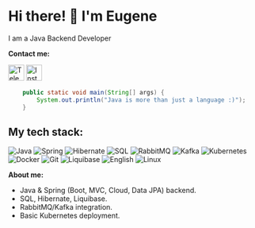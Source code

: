 
<h1>
  Hi there! 👋 I'm Eugene </br>
</h1>

I am a Java Backend Developer


**Contact me:**

[<img src="https://img.icons8.com/color/48/000000/telegram-app--v1.png" alt="Telegram" width="32" height="32">](https://t.me/YJ1nn)
[<img src="https://img.icons8.com/color/48/000000/instagram-new--v1.png" alt="Instagram" width="32" height="32">](https://www.instagram.com/just_you.dzhin?igsh=ODMybjc1MWRxeTl2&utm_source=qr)


```java
    public static void main(String[] args) {
        System.out.println("Java is more than just a language :)");
    }
```

<h2>  My tech stack:</h2>

![Java](https://img.shields.io/badge/Java-ED8B00?style=for-the-badge&logo=openjdk&logoColor=white)
![Spring](https://img.shields.io/badge/Spring-6DB33F?style=for-the-badge&logo=spring&logoColor=white)
![Hibernate](https://img.shields.io/badge/Hibernate-59666C?style=for-the-badge&logo=hibernate&logoColor=white)
![SQL](https://img.shields.io/badge/MySQL-4479A1?style=for-the-badge&logo=mysql&logoColor=white)
![RabbitMQ](https://img.shields.io/badge/RabbitMQ-FF6600?style=for-the-badge&logo=rabbitmq&logoColor=white)
![Kafka](https://img.shields.io/badge/Kafka-231F20?style=for-the-badge&logo=apachekafka&logoColor=white)
![Kubernetes](https://img.shields.io/badge/Kubernetes-326CE5?style=for-the-badge&logo=kubernetes&logoColor=white)
![Docker](https://img.shields.io/badge/Docker-2496ED?style=for-the-badge&logo=docker&logoColor=white)
![Git](https://img.shields.io/badge/Git-F05032?style=for-the-badge&logo=git&logoColor=white)
![Liquibase](https://img.shields.io/badge/Liquibase-2962FF?style=for-the-badge&logo=databricks&logoColor=white)
![English](https://img.shields.io/badge/English-B1/B2-blue?style=for-the-badge&logo=google-translate)
![Linux](https://img.shields.io/badge/Linux-FCC624?style=for-the-badge&logo=linux&logoColor=black)




**About me:**
- Java & Spring (Boot, MVC, Cloud, Data JPA) backend.
- SQL, Hibernate, Liquibase.
- RabbitMQ/Kafka integration.
- Basic Kubernetes deployment.
